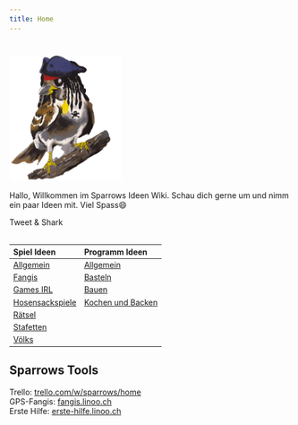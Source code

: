 ```yaml
---
title: Home 
---
```

#
<img src="assets/sparrows.png" width="200px">

Hallo, Willkommen im Sparrows Ideen Wiki. Schau dich gerne um und nimm ein paar Ideen mit. Viel Spass😄

Tweet & Shark
<br>
<br>

| Spiel Ideen       | Programm Ideen    | 
|:----------------- |:----------------- |
| [Allgemein](Spiel-Ideen/Allgemein/) | [Allgemein](Programm-Ideen/Allgemein/) |
| [Fangis](Spiel-Ideen/Fangis/) | [Basteln](Programm-Ideen/Basteln/) |
| [Games IRL](Spiel-Ideen/Games-IRL/) | [Bauen](Programm-Ideen/Bauen/) |
| [Hosensackspiele](Spiel-Ideen/Hosensackspiele/) | [Kochen und Backen](Programm-Ideen/Kochen-und-Backen/) |
| [Rätsel](Spiel-Ideen/Raetsel/) |
| [Stafetten](Spiel-Ideen/Stafetten/) |
| [Völks](Spiel-Ideen/Voelks/) |


<style>
    .md-typeset__table {
        min-width: 100%;
    }

    .md-typeset table:not([class]) {
        display: table;
    }
</style>

## Sparrows Tools
Trello: [trello.com/w/sparrows/home](https://trello.com/w/sparrows/home) <br>
GPS-Fangis: [fangis.linoo.ch](https://fangis.linoo.ch/) <br>
Erste Hilfe: [erste-hilfe.linoo.ch](https://erste-hilfe.linoo.ch/)
